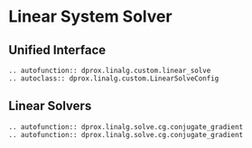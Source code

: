 # Linear System Solver


## Unified Interface

```{eval-rst}
.. autofunction:: dprox.linalg.custom.linear_solve
.. autoclass:: dprox.linalg.custom.LinearSolveConfig
```

## Linear Solvers

```{eval-rst}
.. autofunction:: dprox.linalg.solve.cg.conjugate_gradient
.. autofunction:: dprox.linalg.solve.cg.conjugate_gradient
```